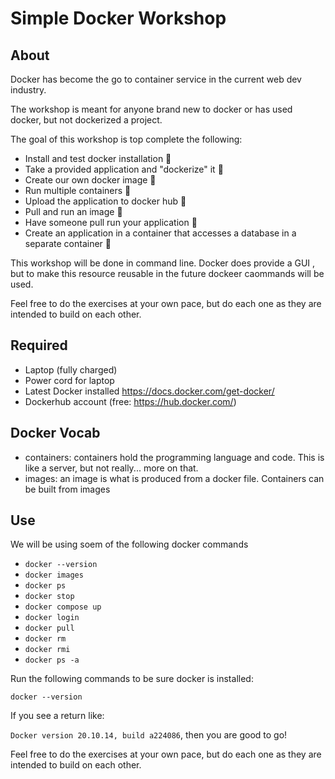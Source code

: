 # Simple Docker Workshop

## About

Docker has become the go to container service in the current web dev industry.

The workshop is meant for anyone brand new to docker or has used docker, but not dockerized a project.

The goal of this workshop is top complete the following:

- Install and test docker installation 🐳
- Take a provided application and "dockerize" it 🐳
- Create our own docker image 🐳
- Run multiple containers 🐳
- Upload the application to docker hub 🐳
- Pull and run an image 🐳
- Have someone pull run your application 🐳
- Create an application in a container that accesses a database in a separate container 🐳

This workshop will be done in command line. Docker does provide a GUI , but to make this resource reusable in the future dockeer caommands will be used.

Feel free to do the exercises at your own pace, but do each one as they are intended to build on each other.

## Required

- Laptop (fully charged)
- Power cord for laptop
- Latest Docker installed https://docs.docker.com/get-docker/
- Dockerhub account (free: https://hub.docker.com/)

## Docker Vocab

- containers: containers hold the programming language and code. This is like a server, but not really... more on that.
- images: an image is what is produced from a docker file. Containers can be built from images

## Use

We will be using soem of the following docker commands

- `docker --version`
- `docker images`
- `docker ps`
- `docker stop` 
- `docker compose up`
- `docker login` 
- `docker pull`
- `docker rm` 
- `docker rmi` 
- `docker ps -a`

Run the following commands to be sure docker is installed:

`docker --version`

If you see a return like:

`Docker version 20.10.14, build a224086`, then you are good to go!

Feel free to do the exercises at your own pace, but do each one as they are intended to build on each other.
